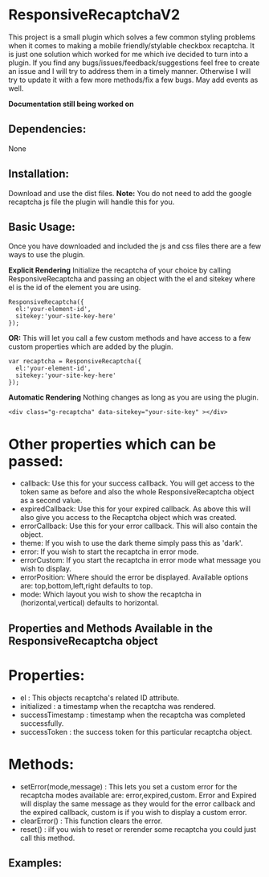 # ResponsiveRecaptchaV2

This project is a small plugin which solves a few common styling problems when it comes to making a mobile friendly/stylable checkbox recaptcha. It is just one solution which worked for me which ive decided to turn into a plugin. If you find any bugs/issues/feedback/suggestions feel free to create an issue and I will try to address them in a timely manner. Otherwise I will try to update it with a few more methods/fix a few bugs. May add events as well.


**Documentation still being worked on**



## Dependencies:
None

## Installation:
Download and use the dist files. 
**Note:** You do not need to add the google recaptcha js file the plugin will handle this for you.

## Basic Usage:
Once you have downloaded and included the js and css files there are a few ways to use the plugin.

**Explicit Rendering**
Initialize the recaptcha of your choice by calling ResponsiveRecaptcha and passing an object with the el and sitekey where el is the id of the element you are using.
```
ResponsiveRecaptcha({
  el:'your-element-id',
  sitekey:'your-site-key-here' 
});
```

**OR:**
This will let you call a few custom methods and have access to a few custom properties which are added by the plugin.
```
var recaptcha = ResponsiveRecaptcha({
  el:'your-element-id',
  sitekey:'your-site-key-here' 
});
```

**Automatic Rendering**
Nothing changes as long as you are using the plugin.
```
<div class="g-recaptcha" data-sitekey="your-site-key" ></div>
```

# Other properties which can be passed:
- callback: Use this for your success callback. You will get access to the token same as before and also the whole ResponsiveRecaptcha object as a second value.
- expiredCallback: Use this for your expired callback. As above this will also give you access to the Recaptcha object which was created.
- errorCallback: Use this for your error callback. This will also contain the object.
- theme: If you wish to use the dark theme simply pass this as 'dark'.
- error: If you wish to start the recaptcha in error mode.
- errorCustom: If you start the recaptcha in error mode what message you wish to display.
- errorPosition: Where should the error be displayed. Available options are: top,bottom,left,right defaults to top.
- mode: Which layout you wish to show the recaptcha in (horizontal,vertical) defaults to horizontal.

## Properties and Methods Available in the ResponsiveRecaptcha object
# Properties:
- el : This objects recaptcha's related ID attribute.
- initialized : a timestamp when the recaptcha was rendered. 
- successTimestamp : timestamp when the recaptcha was completed successfully.
- successToken : the success token for this particular recaptcha object.
# Methods:
- setError(mode,message) : This lets you set a custom error for the recaptcha modes available are: error,expired,custom. Error and Expired will display the same message as they would for the error callback and the expired callback, custom is if you wish to display a custom error.
- clearError() : This function clears the error.
- reset() : iIf you wish to reset or rerender some recaptcha you could just call this method.

## Examples:
